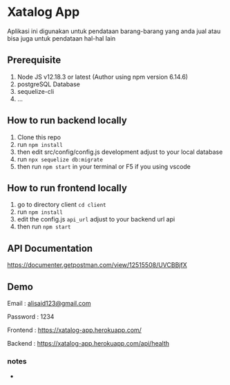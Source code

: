 # Xatalog App
Aplikasi ini digunakan untuk pendataan barang-barang yang anda jual atau bisa juga untuk pendataan hal-hal lain

## Prerequisite

1. Node JS v12.18.3 or latest (Author using npm version 6.14.6)
2. postgreSQL Database
3. sequelize-cli
4. ...

## How to run backend locally

1. Clone this repo
2. run ```npm install```
3. then edit src/config/config.js development adjust to your local database
4. run ```npx sequelize db:migrate```
5. then run ```npm start``` in your terminal or F5 if you using vscode

## How to run frontend locally

1. go to directory client ```cd client```
2. run ```npm install```
3. edit the config.js ```api_url``` adjust to your backend url api
4. then run ```npm start```

## API Documentation

https://documenter.getpostman.com/view/12515508/UVCBBjfX

## Demo

Email : alisaid123@gmail.com

Password : 1234

Frontend : https://xatalog-app.herokuapp.com/

Backend : https://xatalog-app.herokuapp.com/api/health

### notes
-
